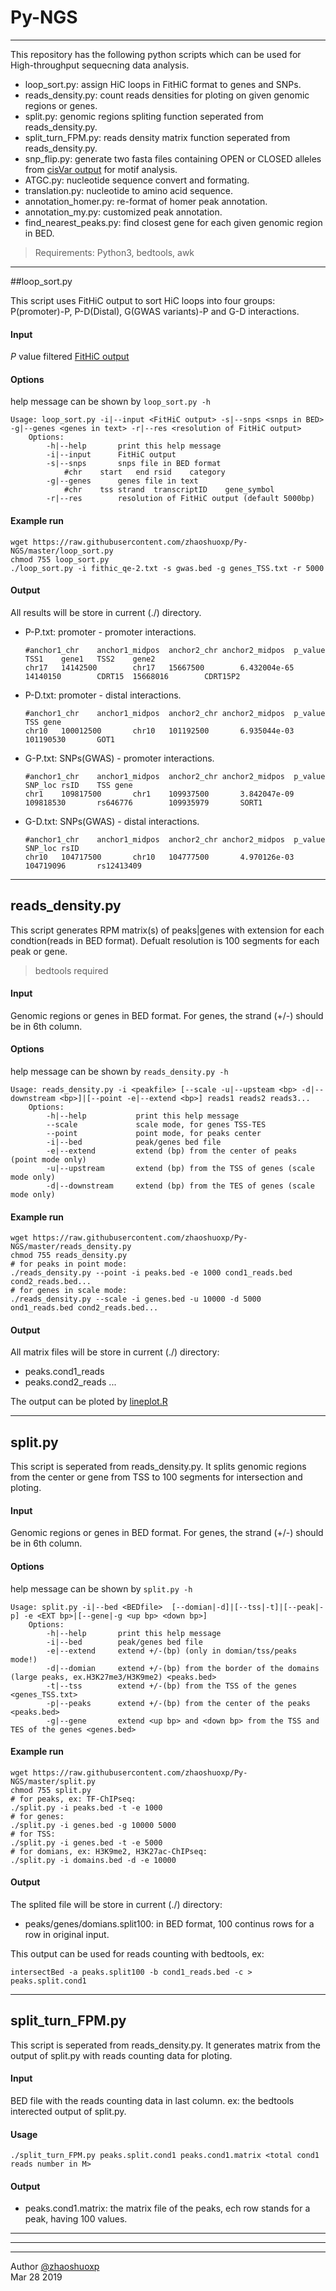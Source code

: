 # Py-NGS

----

This repository has the following python scripts which can be used for High-throughput sequecning data analysis.

 * loop_sort.py: assign HiC loops in FitHiC format to genes and SNPs.
 * reads_density.py: count reads densities for ploting on given genomic regions or genes.
 * split.py: genomic regions spliting function seperated from reads_density.py.
 * split_turn_FPM.py: reads density matrix function seperated from reads_density.py.
 * snp_flip.py: generate two fasta files containing OPEN or CLOSED alleles from [cisVar output](https://github.com/TheFraserLab/cisVar) for motif analysis.
 * ATGC.py: nucleotide sequence convert and formating.
 * translation.py: nucleotide to amino acid sequence.
 * annotation_homer.py: re-format of homer peak annotation.
 * annotation_my.py: customized peak annotation.
 * find_nearest_peaks.py: find closest gene for each given genomic region in BED.

> Requirements:
> Python3, bedtools, awk



----

##loop_sort.py

This script uses FitHiC output to sort HiC loops into four groups:
P(promoter)-P, P-D(Distal), G(GWAS variants)-P and G-D interactions. 

#### Input
*P* value filtered [FitHiC output](https://github.com/ay-lab/fithic#output) 

#### Options

help message can be shown by `loop_sort.py -h`

```shell
Usage: loop_sort.py -i|--input <FitHiC output> -s|--snps <snps in BED> -g|--genes <genes in text> -r|--res <resolution of FitHiC output>
    Options:
        -h|--help		print this help message
        -i|--input		FitHiC output
        -s|--snps		snps file in BED format
            #chr	start	end	rsid	category
        -g|--genes		genes file in text 
            #chr	tss	strand	transcriptID	gene_symbol
        -r|--res		resolution of FitHiC output (default 5000bp)
```

#### Example run

```shell
wget https://raw.githubusercontent.com/zhaoshuoxp/Py-NGS/master/loop_sort.py
chmod 755 loop_sort.py
./loop_sort.py -i fithic_qe-2.txt -s gwas.bed -g genes_TSS.txt -r 5000
```
####  Output

All results will be store in current (./) directory.

* P-P.txt: promoter - promoter interactions.

    ```shell
    #anchor1_chr    anchor1_midpos  anchor2_chr anchor2_midpos  p_value TSS1    gene1   TSS2    gene2
    chr17   14142500        chr17   15667500        6.432004e-65    14140150        CDRT15  15668016        CDRT15P2
    ```

* P-D.txt: promoter - distal interactions.

    ```shell
    #anchor1_chr    anchor1_midpos  anchor2_chr anchor2_midpos  p_value TSS gene
    chr10   100012500       chr10   101192500       6.935044e-03    101190530       GOT1
    ```

* G-P.txt: SNPs(GWAS) - promoter interactions.

    ```shell
    #anchor1_chr    anchor1_midpos  anchor2_chr anchor2_midpos  p_value SNP_loc rsID    TSS gene
    chr1    109817500       chr1    109937500       3.842047e-09    109818530       rs646776        109935979       SORT1
    ```

* G-D.txt: SNPs(GWAS) - distal interactions.

    ```shell
    #anchor1_chr    anchor1_midpos  anchor2_chr anchor2_midpos  p_value SNP_loc rsID
    chr10   104717500       chr10   104777500       4.970126e-03    104719096       rs12413409
    ```



----

## reads_density.py

This script generates RPM matrix(s) of peaks|genes with extension for each condtion(reads in BED format). Defualt resolution is 100 segments for each peak or gene. 
> bedtools required

#### Input

Genomic regions or genes in BED format. For genes, the strand (+/-) should be in 6th column.

#### Options
help message can be shown by `reads_density.py -h`

```shell
Usage: reads_density.py -i <peakfile> [--scale -u|--upsteam <bp> -d|--downstream <bp>]|[--point -e|--extend <bp>] reads1 reads2 reads3...
    Options:
        -h|--help		    print this help message
        --scale			    scale mode, for genes TSS-TES
        --point			    point mode, for peaks center
        -i|--bed		    peak/genes bed file
        -e|--extend		    extend (bp) from the center of peaks (point mode only)
        -u|--upstream		extend (bp) from the TSS of genes (scale mode only)
        -d|--downstream		extend (bp) from the TES of genes (scale mode only)
```

#### Example run

```shell
wget https://raw.githubusercontent.com/zhaoshuoxp/Py-NGS/master/reads_density.py
chmod 755 reads_density.py
# for peaks in point mode:
./reads_density.py --point -i peaks.bed -e 1000 cond1_reads.bed cond2_reads.bed...
# for genes in scale mode:
./reads_density.py --scale -i genes.bed -u 10000 -d 5000 ond1_reads.bed cond2_reads.bed...
```

####  Output

All matrix files will be store in current (./) directory:

* peaks.cond1_reads
* peaks.cond2_reads
   ...

The output can be ploted by [lineplot.R]()



-----

## split.py

This script is seperated from reads_density.py. It splits genomic regions from the center or gene from TSS to 100 segments for intersection and ploting.

#### Input
Genomic regions or genes in BED format. For genes, the strand (+/-) should be in 6th column.

#### Options
help message can be shown by `split.py -h`

```shell
Usage: split.py -i|--bed <BEDfile>  [--domian|-d]|[--tss|-t]|[--peak|-p] -e <EXT bp>|[--gene|-g <up bp> <down bp>]
    Options:
        -h|--help		print this help message
        -i|--bed		peak/genes bed file
        -e|--extend		extend +/-(bp) (only in domian/tss/peaks mode!)
        -d|--domian		extend +/-(bp) from the border of the domains (large peaks, ex.H3K27me3/H3K9me2) <peaks.bed>
        -t|--tss		extend +/-(bp) from the TSS of the genes <genes_TSS.txt>
        -p|--peaks		extend +/-(bp) from the center of the peaks <peaks.bed>
        -g|--gene		extend <up bp> and <down bp> from the TSS and TES of the genes <genes.bed>
```

#### Example run

```shell
wget https://raw.githubusercontent.com/zhaoshuoxp/Py-NGS/master/split.py
chmod 755 split.py
# for peaks, ex: TF-ChIPseq:
./split.py -i peaks.bed -t -e 1000
# for genes:
./split.py -i genes.bed -g 10000 5000
# for TSS:
./split.py -i genes.bed -t -e 5000
# for domians, ex: H3K9me2, H3K27ac-ChIPseq:
./split.py -i domains.bed -d -e 10000
```

####  Output

The splited file will be store in current (./) directory:

* peaks/genes/domians.split100: in BED format, 100 continus rows for a row in original input.

This output can be used for reads counting with bedtools, ex:

```shell
intersectBed -a peaks.split100 -b cond1_reads.bed -c > peaks.split.cond1
```



-----

## split_turn_FPM.py

This script is seperated from reads_density.py. It generates matrix from the output of split.py with reads counting data for ploting.

#### Input

BED file with the reads counting data in last column. ex: the bedtools interected output of split.py.

#### Usage

```shell
./split_turn_FPM.py peaks.split.cond1 peaks.cond1.matrix <total cond1 reads number in M>
```

#### Output

* peaks.cond1.matrix: the matrix file of the peaks, ech row stands for a peak, having 100 values.

-----









-----

------
Author [@zhaoshuoxp](https://github.com/zhaoshuoxp)  
Mar 28 2019  